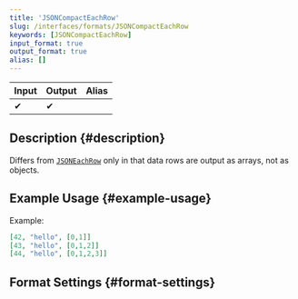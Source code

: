 ```yaml
---
title: 'JSONCompactEachRow'
slug: /interfaces/formats/JSONCompactEachRow
keywords: [JSONCompactEachRow]
input_format: true
output_format: true
alias: []
---
```


| Input | Output | Alias |
|-------|--------|-------|
| ✔     | ✔      |       |

## Description {#description}

Differs from [`JSONEachRow`](./JSONEachRow.md) only in that data rows are output as arrays, not as objects.

## Example Usage {#example-usage}

Example:

```json
[42, "hello", [0,1]]
[43, "hello", [0,1,2]]
[44, "hello", [0,1,2,3]]
```

## Format Settings {#format-settings}

